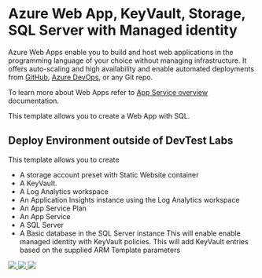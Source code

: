 # Azure Web App, KeyVault, Storage, SQL Server with Managed identity

Azure Web Apps enable you to build and host web applications in the programming language of your choice without managing infrastructure. It offers auto-scaling and high availability and enable automated deployments from [GitHub](https://github.com), [Azure DevOps](https://azure.microsoft.com/en-ca/services/devops), or any Git repo.

To learn more about Web Apps refer to [App Service overview](https://docs.microsoft.com/en-us/azure/app-service/overview) documentation.

This template allows you to create a Web App with SQL.


## Deploy Environment outside of DevTest Labs

This template allows you to create 
- A storage account preset with Static Website container
- A KeyVault.  
- A Log Analytics workspace
- An Application Insights instance using the Log Analytics workspace
- An App Service Plan
- An App Service
- A SQL Server 
- A Basic database in the SQL Server instance
This will enable enable managed identity with KeyVault policies.
This will add KeyVault entries based on the supplied ARM Template parameters


<a href="https://portal.azure.com/#create/Microsoft.Template/uri/https%3A%2F%2Fraw.githubusercontent.com%2Fshawnadrockleonard%2FAzure%2Fshawns%2Fdotnetcore%2FAzureDevTestLabs%2FEnvironments%2FWebApp-Identity-KeyVault%2Fazuredeploy.json" target="_blank">
    <img src="https://raw.githubusercontent.com/shawnadrockleonard/Azure/shawns/dotnetcore/templates/metadata/deploytoazure.png"/> 
</a>


<a href="https://portal.azure.us/#create/Microsoft.Template/uri/https%3A%2F%2Fraw.githubusercontent.com%2Fshawnadrockleonard%2FAzure%2Fshawns%2Fdotnetcore%2FAzureDevTestLabs%2FEnvironments%2FWebApp-Identity-KeyVault%2Fazuredeploy.json" target="_blank">
<img src="https://raw.githubusercontent.com/shawnadrockleonard/Azure/shawns/dotnetcore/templates/metadata/deploytoazuregov.png"/>
</a>

<a href="http://armviz.io/#/?load=https%3A%2F%2Fraw.githubusercontent.com%2Fshawnadrockleonard%2FAzure%2Fshawns%2Fdotnetcore%2FAzureDevTestLabs%2FEnvironments%2FWebApp-Identity-KeyVault%2F2Fazuredeploy.json" target="_blank">
    <img src="https://raw.githubusercontent.com/shawnadrockleonard/Azure/shawns/dotnetcore/templates/metadata/visualizebutton.png"/> 
</a>
